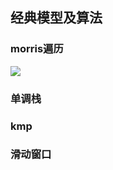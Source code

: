 
## 经典模型及算法
### morris遍历
![](https://cdn.zaqbest.com/2022/03/25/7a123cf847de96b5eded2c1770858190.png)

### 单调栈

### kmp

### 滑动窗口